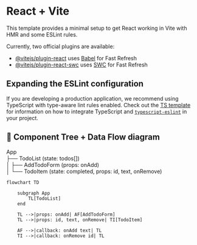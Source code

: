 # React + Vite

This template provides a minimal setup to get React working in Vite with HMR and some ESLint rules.

Currently, two official plugins are available:

- [@vitejs/plugin-react](https://github.com/vitejs/vite-plugin-react/blob/main/packages/plugin-react) uses [Babel](https://babeljs.io/) for Fast Refresh
- [@vitejs/plugin-react-swc](https://github.com/vitejs/vite-plugin-react/blob/main/packages/plugin-react-swc) uses [SWC](https://swc.rs/) for Fast Refresh

## Expanding the ESLint configuration

If you are developing a production application, we recommend using TypeScript with type-aware lint rules enabled. Check out the [TS template](https://github.com/vitejs/vite/tree/main/packages/create-vite/template-react-ts) for information on how to integrate TypeScript and [`typescript-eslint`](https://typescript-eslint.io) in your project.

## 📌 Component Tree + Data Flow diagram

App<br>
├── TodoList (state: todos[])<br>
│ ├── AddTodoForm (props: onAdd)<br>
│ └── TodoItem (state: completed, props: id, text, onRemove)


```mermaid
flowchart TD

    subgraph App
        TL[TodoList]
    end

    TL -->|props: onAdd| AF[AddTodoForm]
    TL -->|props: id, text, onRemove| TI[TodoItem]

    AF -->|callback: onAdd text| TL
    TI -->|callback: onRemove id| TL
